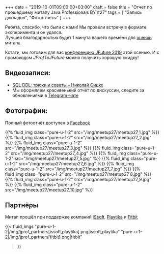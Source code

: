+++
date = "2019-10-01T09:00:00+03:00"
draft = false
title = "Отчет по прошедшему митапу Java Professionals BY #27"
tags = [
    "Запись докладов",
    "Фотоотчеты"
]
+++

Ребята, спасибо, что были с нами! Мы провели встречу в формате эксперимента и он удался.   
Лучшей благодарностью будет 1 минута вашего времени для [оценки](https://forms.gle/8LVTQbuSKuxktkhy5) митапа.

Кстати, мы готовим для вас [конференцию JFuture 2019](https://jfuture.dev) этой осенью. И с промокодом *JProfToJFuture* можно получить хорошую скидку! 

<!--more-->

## Видеозаписи:

 * [SQL DDL: трюки и советы – Николай Сицко](https://youtu.be/-ngKiMQ5omc)
 * Мы оформляем красивенький отчёт по дискуссии, следите за обновлениями в [Telegram-чате](https://t.me/jprof_by)

## Фотографии:

Полный фотоотчёт доступен в [Facebook](https://web.facebook.com/pg/javaprofessionalsby/photos/?tab=album&album_id=1901413896628866)

<div class="post_photos">
{{% fluid_img class="pure-u-1-2" src="/img/meetup27/meetup27_1.jpg" %}}
{{% fluid_img class="pure-u-1-2" src="/img/meetup27/meetup27_2.jpg" %}}
{{% fluid_img class="pure-u-1-2" src="/img/meetup27/meetup27_3.jpg" %}}
{{% fluid_img class="pure-u-1-2" src="/img/meetup27/meetup27_4.jpg" %}}
{{% fluid_img class="pure-u-1-2" src="/img/meetup27/meetup27_5.jpg" %}}
{{% fluid_img class="pure-u-1-2" src="/img/meetup27/meetup27_6.jpg" %}}
{{% fluid_img class="pure-u-1-2" src="/img/meetup27/meetup27_7.jpg" %}}
{{% fluid_img class="pure-u-1-2" src="/img/meetup27/meetup27_8.jpg" %}}
{{% fluid_img class="pure-u-1-2" src="/img/meetup27/meetup27_9.jpg" %}}
{{% fluid_img class="pure-u-1-2" src="/img/meetup27/meetup27_10.jpg" %}}
</div>

## Партнёры

Митап прошёл при поддержке компаний [ISsoft](http://www.issoft.by), [Playtika](https://www.playtika.com/) и [Fitbit](https://www.fitbit.com/home)

{{< fluid_imgs
  "pure-u-1-2|/img/jprof_partners[issoft,playtika].png|issoft,playtika"
  "pure-u-1-2|/img/jprof_partners[fitbit].png|fitbit"
>}}
